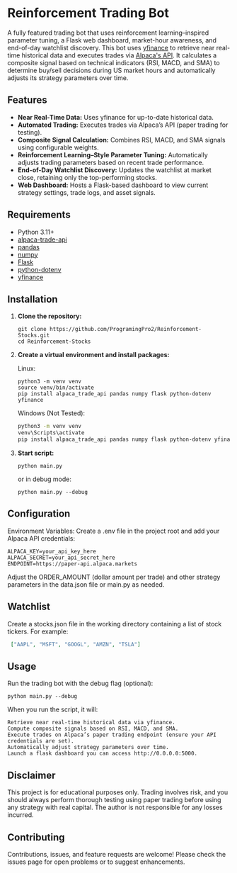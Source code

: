 # Reinforcement Trading Bot

A fully featured trading bot that uses reinforcement learning–inspired parameter tuning, a Flask web dashboard, market-hour awareness, and end-of-day watchlist discovery. This bot uses [yfinance](https://github.com/ranaroussi/yfinance) to retrieve near real-time historical data and executes trades via [Alpaca's API](https://alpaca.markets/). It calculates a composite signal based on technical indicators (RSI, MACD, and SMA) to determine buy/sell decisions during US market hours and automatically adjusts its strategy parameters over time.

## Features

- **Near Real-Time Data:** Uses yfinance for up-to-date historical data.
- **Automated Trading:** Executes trades via Alpaca’s API (paper trading for testing).
- **Composite Signal Calculation:** Combines RSI, MACD, and SMA signals using configurable weights.
- **Reinforcement Learning–Style Parameter Tuning:** Automatically adjusts trading parameters based on recent trade performance.
- **End-of-Day Watchlist Discovery:** Updates the watchlist at market close, retaining only the top-performing stocks.
- **Web Dashboard:** Hosts a Flask-based dashboard to view current strategy settings, trade logs, and asset signals.

## Requirements

- Python 3.11+
- [alpaca-trade-api](https://pypi.org/project/alpaca-trade-api/)
- [pandas](https://pandas.pydata.org/)
- [numpy](https://numpy.org/)
- [Flask](https://flask.palletsprojects.com/)
- [python-dotenv](https://pypi.org/project/python-dotenv/)
- [yfinance](https://pypi.org/project/yfinance/)

## Installation

1. **Clone the repository:**

   ```
   git clone https://github.com/ProgramingPro2/Reinforcement-Stocks.git
   cd Reinforcement-Stocks
   ```
   
2. **Create a virtual environment and install packages:**

   Linux:
   ```shell
   python3 -m venv venv
   source venv/bin/activate
   pip install alpaca_trade_api pandas numpy flask python-dotenv yfinance
   ```
   Windows (Not Tested):
   ```bash
   python3 -m venv venv
   venv\Scripts\activate
   pip install alpaca_trade_api pandas numpy flask python-dotenv yfinance
   ```

3. **Start script:**
   
   ```shell
   python main.py
   ```
   or in debug mode:
   ```shell
   python main.py --debug
   ```
   
## Configuration

   Environment Variables:
   Create a .env file in the project root and add your Alpaca API credentials:
   ```.env
   ALPACA_KEY=your_api_key_here
   ALPACA_SECRET=your_api_secret_here
   ENDPOINT=https://paper-api.alpaca.markets
   ```
   Adjust the ORDER_AMOUNT (dollar amount per trade) and other strategy parameters in the data.json file or main.py as needed.

## Watchlist
Create a stocks.json file in the working directory containing a list of stock tickers. For example:

   ```json
    ["AAPL", "MSFT", "GOOGL", "AMZN", "TSLA"]
   ```

## Usage

Run the trading bot with the debug flag (optional):

```shell
python main.py --debug
```

When you run the script, it will:

    Retrieve near real-time historical data via yfinance.
    Compute composite signals based on RSI, MACD, and SMA.
    Execute trades on Alpaca’s paper trading endpoint (ensure your API credentials are set).
    Automatically adjust strategy parameters over time.
    Launch a flask dashboard you can access http://0.0.0.0:5000.


## Disclaimer

This project is for educational purposes only. Trading involves risk, and you should always perform thorough testing using paper trading before using any strategy with real capital. The author is not responsible for any losses incurred.

## Contributing

Contributions, issues, and feature requests are welcome! Please check the issues page for open problems or to suggest enhancements.
